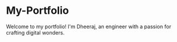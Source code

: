 # My-Portfolio
 Welcome to my portfolio! I'm Dheeraj, an engineer with a passion for crafting digital wonders.
